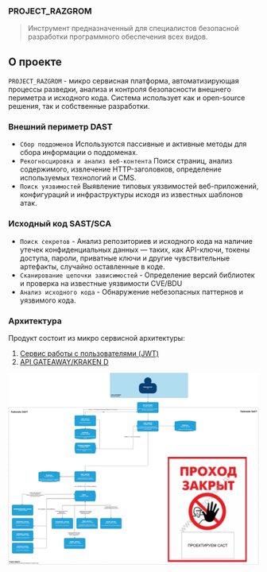 ### PROJECT_RAZGROM
> Инструмент предназначенный для специалистов безопасной разработки программного обеспечения всех видов.

## **О проекте**
`PROJECT_RAZGROM` - микро сервисная платформа, автоматизирующая процессы разведки, анализа и контроля безопасности внешнего периметра и исходного кода.
Система использует как и open-source решения, так и собственные разработки.  

### Внешний периметр DAST
   - `Сбор поддоменов` Используются пассивные и активные методы для сбора информации о поддоменах.
   - `Рекогносцировка и анализ веб-контента` Поиск страниц, анализ содержимого, извлечение HTTP-заголовков, определение используемых технологий и CMS.
   - `Поиск уязвимостей` Выявление типовых уязвимостей веб-приложений, конфигураций и инфраструктуры исходя из известных шаблонов атак.

### Исходный код SAST/SCA 
   - `Поиск секретов` - Анализ репозиториев и исходного кода на наличие утечек конфиденциальных данных — таких, как API-ключи, токены доступа, пароли, приватные ключи и другие чувствительные артефакты, случайно оставленные в коде.
   - `Сканирование цепочки зависимостей` - Определение версий библиотек и проверка на известные уязвимости CVE/BDU
   - `Анализ исходного кода` - Обнаружение небезопасных паттернов и уязвимого кода.

### Архитектура
Продукт состоит из микро сервисной архитектуры:
1. [Сервис работы с пользователями (JWT)](app/services/auth_service/README.md)
2. [API GATEAWAY/KRAKEN D ](app/services/kraken_d/README.md)

![project_razgrom.png](project_razgrom.png)
